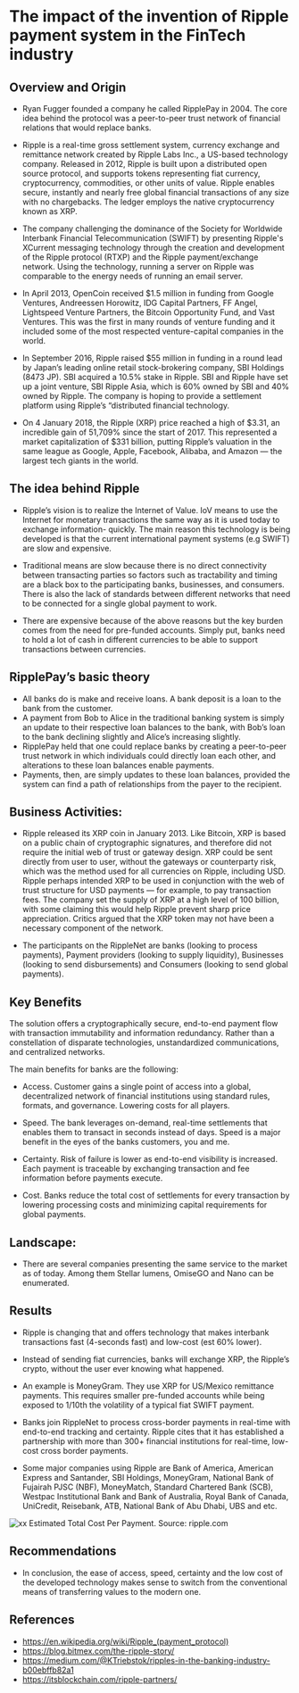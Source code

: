 # The impact of the invention of Ripple payment system in the FinTech industry

## Overview and Origin

* Ryan Fugger founded a company he called RipplePay in 2004. The core idea behind the protocol was a peer-to-peer trust network of financial relations that would replace banks.

* Ripple is a real-time gross settlement system, currency exchange and remittance network created by Ripple Labs Inc., a US-based technology company. Released in 2012, Ripple is built upon a distributed open source protocol, and supports tokens representing fiat currency, cryptocurrency, commodities, or other units of value. Ripple enables secure, instantly and nearly free global financial transactions of any size with no chargebacks. The ledger employs the native cryptocurrency known as XRP. 

* The company challenging the dominance of the Society for Worldwide Interbank Financial Telecommunication (SWIFT) by presenting Ripple's XCurrent messaging technology through the creation and development of the Ripple protocol (RTXP) and the Ripple payment/exchange network. Using the technology, running a server on Ripple was comparable to the energy needs of running an email server.

* In April 2013, OpenCoin received $1.5 million in funding from Google Ventures, Andreessen Horowitz, IDG Capital Partners, FF Angel, Lightspeed Venture Partners, the Bitcoin Opportunity Fund, and Vast Ventures. This was the first in many rounds of venture funding and it included some of the most respected venture-capital companies in the world.

* In September 2016, Ripple raised $55 million in funding in a round lead by Japan’s leading online retail stock-brokering company, SBI Holdings (8473 JP). SBI acquired a 10.5% stake in Ripple. SBI and Ripple have set up a joint venture, SBI Ripple Asia, which is 60% owned by SBI and 40% owned by Ripple. The company is hoping to provide a settlement platform using Ripple’s “distributed financial technology.

* On 4 January 2018, the Ripple (XRP) price reached a high of $3.31, an incredible gain of 51,709% since the start of 2017. This represented a market capitalization of $331 billion, putting Ripple’s valuation in the same league as Google, Apple, Facebook, Alibaba, and Amazon — the largest tech giants in the world.

## The idea behind Ripple

* Ripple’s vision is to realize the Internet of Value. IoV means to use the Internet for monetary transactions the same way as it is used today to exchange information- quickly. The main reason this technology is being developed is that the current international payment systems (e.g SWIFT) are slow and expensive.

* Traditional means are slow because there is no direct connectivity between transacting parties so factors such as tractability and timing are a black box to the participating banks, businesses, and consumers. There is also the lack of standards between different networks that need to be connected for a single global payment to work.

* There are expensive because of the above reasons but the key burden comes from the need for pre-funded accounts. Simply put, banks need to hold a lot of cash in different currencies to be able to support transactions between currencies.

## RipplePay’s basic theory

* All banks do is make and receive loans. A bank deposit is a loan to the bank from the customer.
* A payment from Bob to Alice in the traditional banking system is simply an update to their respective loan balances to the bank, with Bob’s loan to the bank declining slightly and Alice’s increasing slightly.
* RipplePay held that one could replace banks by creating a peer-to-peer trust network in which individuals could directly loan each other, and alterations to these loan balances enable payments.
* Payments, then, are simply updates to these loan balances, provided the system can find a path of relationships from the payer to the recipient.

## Business Activities:

* Ripple released its XRP coin in January 2013. Like Bitcoin, XRP is based on a public chain of cryptographic signatures, and therefore did not require the initial web of trust or gateway design. XRP could be sent directly from user to user, without the gateways or counterparty risk, which was the method used for all currencies on Ripple, including USD. Ripple perhaps intended XRP to be used in conjunction with the web of trust structure for USD payments — for example, to pay transaction fees. The company set the supply of XRP at a high level of 100 billion, with some claiming this would help Ripple prevent sharp price appreciation. Critics argued that the XRP token may not have been a necessary component of the network.

* The participants on the RippleNet are banks (looking to process payments), Payment providers (looking to supply liquidity), Businesses (looking to send disbursements) and Consumers (looking to send global payments).

## Key Benefits
The solution offers a cryptographically secure, end-to-end payment flow with transaction immutability and information redundancy. Rather than a constellation of disparate technologies, unstandardized communications, and centralized networks.

The main benefits for banks are the following:

* Access. Customer gains a single point of access into a global, decentralized network of financial institutions using standard rules, formats, and governance. Lowering costs for all players.

* Speed. The bank leverages on-demand, real-time settlements that enables them to transact in seconds instead of days. Speed is a major benefit in the eyes of the banks customers, you and me.

* Certainty. Risk of failure is lower as end-to-end visibility is increased. Each payment is traceable by exchanging transaction and fee information before payments execute.

* Cost. Banks reduce the total cost of settlements for every transaction by lowering processing costs and minimizing capital requirements for global payments.

## Landscape:

* There are several companies presenting the same service to the market as of today. Among them Stellar lumens, OmiseGO and Nano can be enumerated.

## Results

* Ripple is changing that and offers technology that makes interbank transactions fast (4-seconds fast) and low-cost (est 60% lower).

* Instead of sending fiat currencies, banks will exchange XRP, the Ripple’s crypto, without the user ever knowing what happened.

* An example is MoneyGram. They use XRP for US/Mexico remittance payments. This requires smaller pre-funded accounts while being exposed to 1/10th the volatility of a typical fiat SWIFT payment.

* Banks join RippleNet to process cross-border payments in real-time with end-to-end tracking and certainty. Ripple cites that it has established a partnership with more than 300+ financial institutions for real-time, low-cost cross border payments.

* Some major companies using Ripple are Bank of America, American Express and Santander, SBI Holdings, MoneyGram, National Bank of Fujairah PJSC (NBF), MoneyMatch, Standard Chartered Bank (SCB), Westpac Institutional Bank and Bank of Australia, Royal Bank of Canada, UniCredit, Reisebank, ATB, National Bank of Abu Dhabi, UBS and etc.

![xx](https://miro.medium.com/max/1298/1*jNH4eSyBV-wGDHspF5uUEw.png)
Estimated Total Cost Per Payment. Source: ripple.com

## Recommendations

* In conclusion, the ease of access, speed, certainty and the low cost of the developed technology makes sense to switch from the conventional means of transferring values to the modern one.

## References

* https://en.wikipedia.org/wiki/Ripple_(payment_protocol)
* https://blog.bitmex.com/the-ripple-story/
* https://medium.com/@KTriebstok/ripples-in-the-banking-industry-b00ebffb82a1
* https://itsblockchain.com/ripple-partners/


